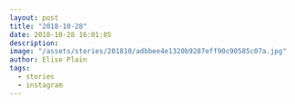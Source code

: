 ```yaml
---
layout: post
title: "2018-10-28"
date: 2018-10-28 16:01:05
description: 
image: "/assets/stories/201810/adbbee4e1320b9287eff90c90585c07a.jpg"
author: Elise Plain
tags: 
  - stories
  - instagram
---
```



<p></p>
